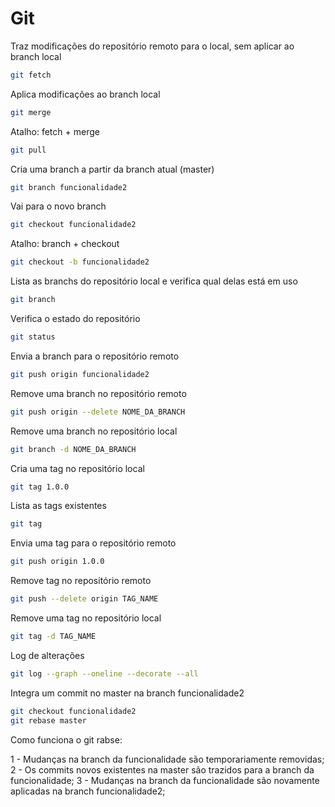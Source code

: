 # Git

Traz modificações do repositório remoto para o local, sem aplicar ao branch local

```bash
git fetch
```

Aplica modificações ao branch local

```bash
git merge
```

Atalho: fetch + merge

```bash
git pull
```

Cria uma branch a partir da branch atual (master)

```bash
git branch funcionalidade2
```

Vai para o novo branch

```bash
git checkout funcionalidade2
```

Atalho: branch + checkout

```bash
git checkout -b funcionalidade2
```

Lista as branchs do repositório local e verifica qual delas está em uso

```bash
git branch
```

Verifica o estado do repositório

```bash
git status
```

Envia a branch para o repositório remoto

```bash
git push origin funcionalidade2
```

Remove uma branch no repositório remoto

```bash
git push origin --delete NOME_DA_BRANCH
```

Remove uma branch no repositório local

```bash
git branch -d NOME_DA_BRANCH
```

Cria uma tag no repositório local

```bash
git tag 1.0.0
```

Lista as tags existentes

```bash
git tag
```

Envia uma tag para o repositório remoto

```bash
git push origin 1.0.0
```

Remove tag no repositório remoto

```bash
git push --delete origin TAG_NAME
```

Remove uma tag no repositório local

```bash
git tag -d TAG_NAME
```

Log de alterações

```bash
git log --graph --oneline --decorate --all
```

Integra um commit no master na branch funcionalidade2

```bash
git checkout funcionalidade2
git rebase master
```

Como funciona o git rabse:

1 - Mudanças na branch da funcionalidade são temporariamente removidas;
2 - Os commits novos existentes na master são trazidos para a branch da funcionalidade;
3 - Mudanças na branch da funcionalidade são novamente aplicadas na branch funcionalidade2;
